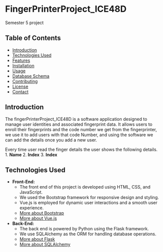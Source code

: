 # FingerPrinterProject_ICE48D
Semester 5 project
## Table of Contents
- [Introduction](#introduction)
- [Technologies Used](#technologies-used)
- [Features](#features)
- [Installation](#installation)
- [Usage](#usage)
- [Database Schema](#database-schema)
- [Contributing](#contributing)
- [License](#license)
- [Contact](#contact)
## Introduction
The fingerPrinterProject_ICE48D is a software application designed to manage user identities and associated fingerprint data. It allows users to enroll their fingerprints and the code number we get from the fingerprinter, we use it to add users with that code Number, and using the software we can add the details once you add a new user. 

Every time user read the finger details the user shows the following details.
        1. **Name**
        2. **Index**
        3. **Index**
  
## Technologies Used
- **Front-End:**
  - The front end of this project is developed using HTML, CSS, and JavaScript.
  - We used the Bootstrap framework for responsive design and styling.
  - Vue.js is employed for dynamic user interactions and a smooth user experience.
  - [More about Bootstrap](https://getbootstrap.com)
  - [More about Vue.js](https://vuejs.org)
- **Back-End:**
  - The back end is powered by Python using the Flask framework.
  - We use SQLAlchemy as the ORM for handling database operations.
  - [More about Flask](https://flask.palletsprojects.com)
  - [More about SQLAlchemy](https://www.sqlalchemy.org)

